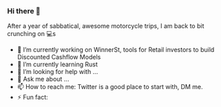 ### Hi there 👋

After a year of sabbatical, awesome motorcycle trips, I am back to bit crunching on 💻s 

- 🔭 I’m currently working on WinnerSt, tools for Retail investors to build Discounted Cashflow Models
- 🌱 I’m currently learning Rust
- 🤔 I’m looking for help with ...
- 💬 Ask me about ...
- 📫 How to reach me: Twitter is a good place to start with, DM me.
- ⚡ Fun fact: 

